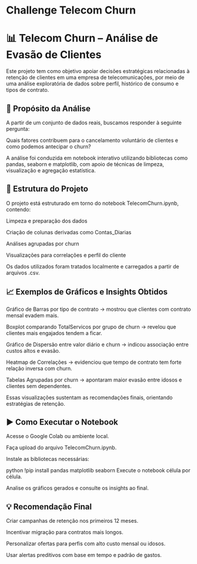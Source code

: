 # Challenge Telecom Churn
# 📊 Telecom Churn – Análise de Evasão de Clientes
Este projeto tem como objetivo apoiar decisões estratégicas relacionadas à retenção de clientes em uma empresa de telecomunicações, por meio de uma análise exploratória de dados sobre perfil, histórico de consumo e tipos de contrato.

## 🎯 Propósito da Análise
A partir de um conjunto de dados reais, buscamos responder à seguinte pergunta:

Quais fatores contribuem para o cancelamento voluntário de clientes e como podemos antecipar o churn?

A análise foi conduzida em notebook interativo utilizando bibliotecas como pandas, seaborn e matplotlib, com apoio de técnicas de limpeza, visualização e agregação estatística.

## 📁 Estrutura do Projeto
O projeto está estruturado em torno do notebook TelecomChurn.ipynb, contendo:

Limpeza e preparação dos dados

Criação de colunas derivadas como Contas_Diarias

Análises agrupadas por churn

Visualizações para correlações e perfil do cliente

Os dados utilizados foram tratados localmente e carregados a partir de arquivos .csv.

## 📈 Exemplos de Gráficos e Insights Obtidos
Gráfico de Barras por tipo de contrato → mostrou que clientes com contrato mensal evadem mais.

Boxplot comparando TotalServicos por grupo de churn → revelou que clientes mais engajados tendem a ficar.

Gráfico de Dispersão entre valor diário e churn → indicou associação entre custos altos e evasão.

Heatmap de Correlações → evidenciou que tempo de contrato tem forte relação inversa com churn.

Tabelas Agrupadas por churn → apontaram maior evasão entre idosos e clientes sem dependentes.

Essas visualizações sustentam as recomendações finais, orientando estratégias de retenção.

## ▶️ Como Executar o Notebook
Acesse o Google Colab ou ambiente local.

Faça upload do arquivo TelecomChurn.ipynb.

Instale as bibliotecas necessárias:

python
!pip install pandas matplotlib seaborn
Execute o notebook célula por célula.

Analise os gráficos gerados e consulte os insights ao final.

## 💡 Recomendação Final
Criar campanhas de retenção nos primeiros 12 meses.

Incentivar migração para contratos mais longos.

Personalizar ofertas para perfis com alto custo mensal ou idosos.

Usar alertas preditivos com base em tempo e padrão de gastos.
